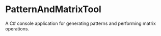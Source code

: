# PatternAndMatrixTool
A C# console application for generating patterns and performing matrix operations.
